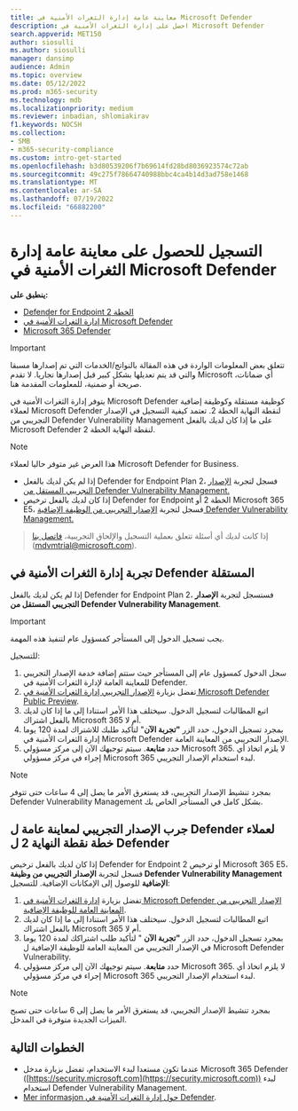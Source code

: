 ```yaml
---
title: معاينة عامة إدارة الثغرات الأمنية في Microsoft Defender
description: احصل على إدارة الثغرات الأمنية في Microsoft Defender
search.appverid: MET150
author: siosulli
ms.author: siosulli
manager: dansimp
audience: Admin
ms.topic: overview
ms.date: 05/12/2022
ms.prod: m365-security
ms.technology: mdb
ms.localizationpriority: medium
ms.reviewer: inbadian, shlomiakirav
f1.keywords: NOCSH
ms.collection:
- SMB
- m365-security-compliance
ms.custom: intro-get-started
ms.openlocfilehash: b3d80539206f7b69614fd28bd8036923574c72ab
ms.sourcegitcommit: 49c275f78664740988bbc4ca4b14d3ad758e1468
ms.translationtype: MT
ms.contentlocale: ar-SA
ms.lasthandoff: 07/19/2022
ms.locfileid: "66882200"
---
```

# <a name="sign-up-for-microsoft-defender-vulnerability-management-public-preview"></a>التسجيل للحصول على معاينة عامة إدارة الثغرات الأمنية في Microsoft Defender

**ينطبق على:**

- [Defender for Endpoint الخطة 2](https://go.microsoft.com/fwlink/?linkid=2154037)
- [إدارة الثغرات الأمنية في Microsoft Defender](index.yml)
- [Microsoft 365 Defender](https://go.microsoft.com/fwlink/?linkid=2118804)

> [!IMPORTANT]
> تتعلق بعض المعلومات الواردة في هذه المقالة بالنواتج/الخدمات التي تم إصدارها مسبقا والتي قد يتم تعديلها بشكل كبير قبل إصدارها تجاريا. لا تقدم Microsoft أي ضمانات، صريحة أو ضمنية، للمعلومات المقدمة هنا.

يتوفر إدارة الثغرات الأمنية في Microsoft Defender كوظيفة مستقلة وكوظيفة إضافية لعملاء Microsoft Defender لنقطة النهاية الخطة 2. تعتمد كيفية التسجيل في الإصدار التجريبي من Defender Vulnerability Management على ما إذا كان لديك بالفعل Microsoft Defender لنقطة النهاية الخطة 2.

> [!NOTE]
> هذا العرض غير متوفر حاليا لعملاء Microsoft Defender for Business.

- إذا لم يكن لديك بالفعل Defender for Endpoint Plan 2، فسجل لتجربة [الإصدار التجريبي المستقل من Defender Vulnerability Management.](#try-defender-vulnerability-management-standalone)
- إذا كان لديك بالفعل ترخيص Defender for Endpoint الخطة 2 أو Microsoft 365 E5، فسجل لتجربة [الإصدار التجريبي من الوظيفة الإضافية Defender Vulnerability Management.](#try-the-defender-vulnerability-management-add-on-public-preview-trial-for-defender-for-endpoint-plan-2-customers)

> إذا كانت لديك أي أسئلة تتعلق بعملية التسجيل والإلحاق التجريبية، [فاتصل بنا](mailto:mdvmtrial@microsoft.com) (mdvmtrial@microsoft.com).

## <a name="try-defender-vulnerability-management-standalone"></a>تجربة إدارة الثغرات الأمنية في Defender المستقلة

إذا لم يكن لديك بالفعل Defender for Endpoint Plan 2، فستسجل لتجربة **الإصدار التجريبي المستقل من Defender Vulnerability Management**.

> [!IMPORTANT]
> يجب تسجيل الدخول إلى المستأجر كمسؤول عام لتنفيذ هذه المهمة.

للتسجيل:

1. سجل الدخول كمسؤول عام إلى المستأجر حيث ستتم إضافة خدمة الإصدار التجريبي للمعاينة العامة لإدارة الثغرات الأمنية في Defender.
2. تفضل بزيارة [الإصدار التجريبي إدارة الثغرات الأمنية في Microsoft Defender Public Preview](https://aka.ms/MDVMPreviewTrial).
3. اتبع المطالبات لتسجيل الدخول. سيختلف هذا الأمر استنادا إلى ما إذا كان لديك بالفعل اشتراك Microsoft 365 أم لا.
4. بمجرد تسجيل الدخول، حدد الزر **"تجربة الآن**" لتأكيد طلبك للاشتراك لمدة 120 يوما إدارة الثغرات الأمنية في Microsoft Defender الإصدار التجريبي من المعاينة العامة.
5. حدد **متابعة**. سيتم توجيهك الآن إلى مركز مسؤولي Microsoft 365. لا يلزم اتخاذ أي إجراء في مركز مسؤولي Microsoft 365 لبدء استخدام الإصدار التجريبي.

> [!NOTE]
> بمجرد تنشيط الإصدار التجريبي، قد يستغرق الأمر ما يصل إلى 4 ساعات حتى تتوفر Defender Vulnerability Management بشكل كامل في المستأجر الخاص بك.

## <a name="try-the-defender-vulnerability-management-add-on-public-preview-trial-for-defender-for-endpoint-plan-2-customers"></a>جرب الإصدار التجريبي لمعاينة عامة ل Defender لعملاء خطة نقطة النهاية 2 ل Defender

إذا كان لديك بالفعل ترخيص Defender for Endpoint 2 أو ترخيص Microsoft 365 E5، فسجل لتجربة **الإصدار التجريبي من وظيفة Defender Vulnerability Management الإضافية** للوصول إلى الإمكانات الإضافية. للتسجيل:

1. تفضل بزيارة [إدارة الثغرات الأمنية في Microsoft Defender الإصدار التجريبي من المعاينة العامة للوظيفة الإضافية](https://aka.ms/AddonPreviewTrial).
2. اتبع المطالبات لتسجيل الدخول. سيختلف هذا الأمر استنادا إلى ما إذا كان لديك بالفعل اشتراك Microsoft 365 أم لا.
3. بمجرد تسجيل الدخول، حدد الزر **"تجربة الآن** " لتأكيد طلب اشتراكك لمدة 120 يوما في الإصدار التجريبي من المعاينة العامة للوظيفة الإضافية ل Microsoft Defender Vulnerability.
4. حدد **متابعة**. سيتم توجيهك الآن إلى مركز مسؤولي Microsoft 365. لا يلزم اتخاذ أي إجراء في مركز مسؤولي Microsoft 365 لبدء استخدام الإصدار التجريبي.

> [!NOTE]
> بمجرد تنشيط الإصدار التجريبي، قد يستغرق الأمر ما يصل إلى 6 ساعات حتى تصبح الميزات الجديدة متوفرة في المدخل.

## <a name="next-steps"></a>الخطوات التالية

- عندما تكون مستعدا لبدء الاستخدام، تفضل بزيارة مدخل Microsoft 365 Defender ([https://security.microsoft.com](https://security.microsoft.com)) لبدء استخدام Defender Vulnerability Management.
- [Mer informasjon حول إدارة الثغرات الأمنية في Defender](defender-vulnerability-management.md).
